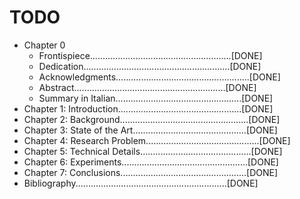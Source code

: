 # TODO

* Chapter 0
    * Frontispiece........................................................[DONE]
    * Dedication..........................................................[DONE]
    * Acknowledgments.....................................................[DONE]
    * Abstract............................................................[DONE]
    * Summary in Italian..................................................[DONE]
* Chapter 1: Introduction.................................................[DONE]
* Chapter 2: Background...................................................[DONE]
* Chapter 3: State of the Art.............................................[DONE]
* Chapter 4: Research Problem.............................................[DONE]
* Chapter 5: Technical Details............................................[DONE]
* Chapter 6: Experiments..................................................[DONE]
* Chapter 7: Conclusions..................................................[DONE]
* Bibliography............................................................[DONE]
